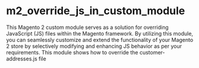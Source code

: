 # m2_override_js_in_custom_module
This Magento 2 custom module serves as a solution for overriding JavaScript (JS) files within the Magento framework.
By utilizing this module, you can seamlessly customize and extend the functionality of your Magento 2 store by selectively modifying and enhancing JS behavior as per your requirements. This module shows how to override the customer-addresses.js file 
